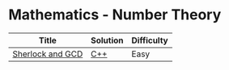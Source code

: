 # Mathematics - Number Theory

| Title | Solution | Difficulty |
| ----- | -------- | ---------- |
| [Sherlock and GCD](https://www.hackerrank.com/challenges/sherlock-and-gcd) | [C++](./SherlockAndGCD/SherlockAndGCD.CPlusPlus/Source.cpp) | Easy |
